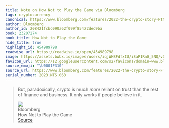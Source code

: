 ```yaml
---
title: Note on How Not to Play the Game via Bloomberg
tags: cryptocurrency
canonical: https://www.bloomberg.com/features/2022-the-crypto-story-FTX-collapse-matt-levine/
author: Bloomberg
author_id: 208421fcbc090a62f099f85472ded9ba
book: 23207274
book_title: How Not to Play the Game
hide_title: true
highlight_id: 454989798
readwise_url: https://readwise.io/open/454989798
image: https://assets.bwbx.io/images/users/iqjWHBFdfxIU/iSaP1RnG_5NQ/v0/-1x-1.jpg
favicon_url: https://s2.googleusercontent.com/s2/favicons?domain=www.bloomberg.com
source_emoji: "\U0001F310"
source_url: https://www.bloomberg.com/features/2022-the-crypto-story-FTX-collapse-matt-levine/#:~:text=But%2C%20paradoxically%2C%20crypto,believe%20in%20it.
serial_number: 2023.NTS.063
---
```

> But, paradoxically, crypto is much *more* reliant on trust than the rest of finance and business. It only works if people believe in it.
> <div class="quoteback-footer"><div class="quoteback-avatar"><img class="mini-favicon" src="https://s2.googleusercontent.com/s2/favicons?domain=www.bloomberg.com"></div><div class="quoteback-metadata"><div class="metadata-inner"><span style="display:none">FROM:</span><div aria-label="Bloomberg" class="quoteback-author"> Bloomberg</div><div aria-label="How Not to Play the Game" class="quoteback-title"> How Not to Play the Game</div></div></div><div class="quoteback-backlink"><a target="_blank" aria-label="go to the full text of this quotation" rel="noopener" href="https://www.bloomberg.com/features/2022-the-crypto-story-FTX-collapse-matt-levine/#:~:text=But%2C%20paradoxically%2C%20crypto,believe%20in%20it." class="quoteback-arrow"> Source</a></div></div>